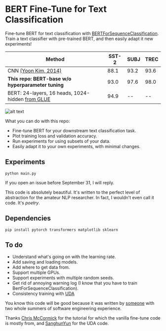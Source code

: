 # BERT Fine-Tune for Text Classification

Fine-tune BERT for text classification with [BERTForSequenceClassification](https://huggingface.co/transformers/model_doc/bert.html).
Train a text classifier with pre-trained BERT, and then easily adapt it new experiments!

| Method | SST-2 | SUBJ | TREC |
|--------|-------|------|------|
| CNN [(Yoon Kim, 2014)](https://arxiv.org/pdf/1408.5882.pdf) | 88.1 | 93.2 | 93.6 | 
| **This repo: BERT-base w/o hyperparameter tuning** | 93.0 | 97.6 | 98.0 | 
| BERT: 24-layers, 16 heads, 1024-hidden [from GLUE](https://gluebenchmark.com/leaderboard) | 94.9 | -- | -- |

![alt text](readme_images/sentence_classification.jpeg)

What you can do with this repo:
- Fine-tune BERT for your downstream text classification task.
- Plot training loss and validation accuracy.
- Run experiments for using subsets of your data.
- Easily adapt it to your own experiments, with minimal changes. 

## Experiments
```
python main.py
```

If you open an issue before September 31, I will reply.

This code is absolutely beautiful. It's written to the perfect level of abstraction for the amateur NLP researcher. In fact, I wouldn't even call it code. It's *poetry*. 

## Dependencies
```
pip install pytorch transformers matplotlib sklearn
```

## To do
- Understand what's going on with the learning rate.
- Add saving and loading models.
- Add where to get data from.
- Support multiple GPUs.
- Support experiments with multiple random seeds.
- Get rid of annoying warning log (I know that you have to train BertForSequenceClassification).
- Consistency training with [UDA](https://github.com/SanghunYun/UDA_pytorch)

You know this code will be good because it was written by [someone](https://jasonwei20.github.io/) with two whole summers of software engineering experience.

Thanks [Chris McCormick](https://mccormickml.com/2019/07/22/BERT-fine-tuning/) for the tutorial for which the vanilla fine-tune code is mostly from, and [SanghunYun](https://github.com/SanghunYun/UDA_pytorch) for the UDA code.